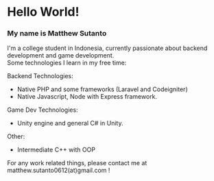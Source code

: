 # Hello World!
### My name is Matthew Sutanto

I'm a college student in Indonesia, currently passionate about backend development and game development. \
Some technologies I learn in my free time:  

Backend Technologies:  
  - Native PHP and some frameworks (Laravel and Codeigniter)
  - Native Javascript, Node with Express framework.

Game Dev Technologies:  
  - Unity engine and general C# in Unity.  
 
Other:
  - Intermediate C++ with OOP

For any work related things, please contact me at matthew.sutanto0612(at)gmail.com !
